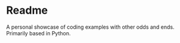 <h1>Readme</h1>
<p>A personal showcase of coding examples with other odds and ends. <br>
Primarily based in Python.</p>

